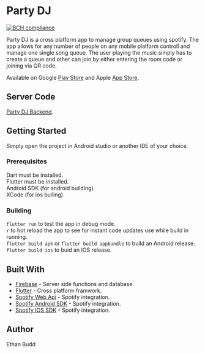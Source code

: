 # Party DJ

[![BCH compliance](https://bettercodehub.com/edge/badge/budde25/PartyDJ?branch=master)](https://bettercodehub.com/)  
  
Party DJ is a cross platform app to manage group queues using spotify. The app allows for any number of people on any mobile platform
controll and manage one single song queue. The user playing the music simply has to create a queue and other can join by either entering
the room code or joining via QR code.

Available on Google [Play Store](https://play.google.com/store/apps/details?id=dev.budde.spotify_queue) and Apple [App Store](https://apps.apple.com/us/app/party-music-queue/id1497405326?ls=1).

## Server Code
[Party DJ Backend](https://github.com/budde25/queue-backend).

## Getting Started

Simply open the project in Android studio or another IDE of your choice.

### Prerequisites
Dart must be installed.  
Flutter must be installed.  
Android SDK (for android building).  
XCode (for ios builing).  

### Building
`flutter run` to test the app in debug mode.  
`r` to hot reload the app to see for instant code updates use while build in running.  
`flutter build apk` or `flutter build appbundle` to build an Android release.  
`flutter build ios` to buid an IOS release.  

## Built With
* [Firebase](https://firebase.google.com/) - Server side functions and database.  
* [Flutter](https://flutter.dev/) - Cross platform framwork.  
* [Spotify Web Api](https://developer.spotify.com/documentation/web-api/) - Spotify integration.  
* [Spotify Android SDK](https://developer.spotify.com/documentation/android/) - Spotify integration.  
* [Spotify IOS SDK](https://developer.spotify.com/documentation/ios/) - Spotify integration.  

## Author
Ethan Budd
